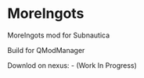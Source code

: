 # MoreIngots

MoreIngots mod for Subnautica

Build for QModManager

Downlod on nexus: - (Work In Progress)